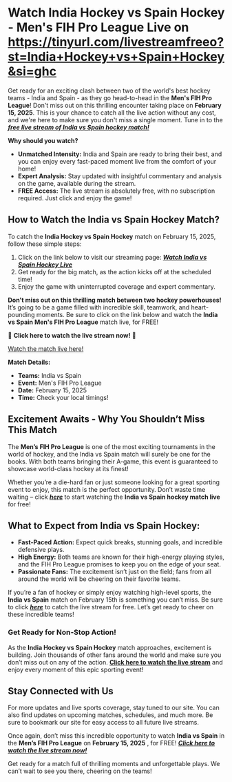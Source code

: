 # Watch India Hockey vs Spain Hockey - Men's FIH Pro League Live on https://tinyurl.com/livestreamfreeo?st=India+Hockey+vs+Spain+Hockey&si=ghc

Get ready for an exciting clash between two of the world's best hockey teams - India and Spain - as they go head-to-head in the **Men's FIH Pro League**! Don't miss out on this thrilling encounter taking place on **February 15, 2025**. This is your chance to catch all the live action without any cost, and we're here to make sure you don't miss a single moment. Tune in to the [**_free live stream of India vs Spain hockey match!_**](https://tinyurl.com/livestreamfreeo?st=India+Hockey+vs+Spain+Hockey&si=ghc)

**Why should you watch?**

- **Unmatched Intensity:** India and Spain are ready to bring their best, and you can enjoy every fast-paced moment live from the comfort of your home!
- **Expert Analysis:** Stay updated with insightful commentary and analysis on the game, available during the stream.
- **FREE Access:** The live stream is absolutely free, with no subscription required. Just click and enjoy the game!

## How to Watch the India vs Spain Hockey Match?

To catch the **India Hockey vs Spain Hockey** match on February 15, 2025, follow these simple steps:

1. Click on the link below to visit our streaming page: [**_Watch India vs Spain Hockey Live_**](https://tinyurl.com/livestreamfreeo?st=India+Hockey+vs+Spain+Hockey&si=ghc)
2. Get ready for the big match, as the action kicks off at the scheduled time!
3. Enjoy the game with uninterrupted coverage and expert commentary.

**Don't miss out on this thrilling match between two hockey powerhouses!** It’s going to be a game filled with incredible skill, teamwork, and heart-pounding moments. Be sure to click on the link below and watch the **India vs Spain Men's FIH Pro League** match live, for FREE!

🚨 **Click here to watch the live stream now!** 🚨

[Watch the match live here!](https://tinyurl.com/livestreamfreeo?st=India+Hockey+vs+Spain+Hockey&si=ghc)

**Match Details:**

- **Teams:** India vs Spain
- **Event:** Men's FIH Pro League
- **Date:** February 15, 2025
- **Time:** Check your local timings!

## Excitement Awaits - Why You Shouldn’t Miss This Match

The **Men’s FIH Pro League** is one of the most exciting tournaments in the world of hockey, and the India vs Spain match will surely be one for the books. With both teams bringing their A-game, this event is guaranteed to showcase world-class hockey at its finest!

Whether you’re a die-hard fan or just someone looking for a great sporting event to enjoy, this match is the perfect opportunity. Don’t waste time waiting – click [**_here_**](https://tinyurl.com/livestreamfreeo?st=India+Hockey+vs+Spain+Hockey&si=ghc) to start watching the **India vs Spain hockey match live** for free!

## What to Expect from India vs Spain Hockey:

- **Fast-Paced Action:** Expect quick breaks, stunning goals, and incredible defensive plays.
- **High Energy:** Both teams are known for their high-energy playing styles, and the FIH Pro League promises to keep you on the edge of your seat.
- **Passionate Fans:** The excitement isn’t just on the field; fans from all around the world will be cheering on their favorite teams.

If you’re a fan of hockey or simply enjoy watching high-level sports, the **India vs Spain** match on February 15th is something you can’t miss. Be sure to click [**_here_**](https://tinyurl.com/livestreamfreeo?st=India+Hockey+vs+Spain+Hockey&si=ghc) to catch the live stream for free. Let’s get ready to cheer on these incredible teams!

### Get Ready for Non-Stop Action!

As the **India Hockey vs Spain Hockey** match approaches, excitement is building. Join thousands of other fans around the world and make sure you don’t miss out on any of the action. [**Click here to watch the live stream**](https://tinyurl.com/livestreamfreeo?st=India+Hockey+vs+Spain+Hockey&si=ghc) and enjoy every moment of this epic sporting event!

## Stay Connected with Us

For more updates and live sports coverage, stay tuned to our site. You can also find updates on upcoming matches, schedules, and much more. Be sure to bookmark our site for easy access to all future live streams.

Once again, don’t miss this incredible opportunity to watch **India vs Spain** in the **Men’s FIH Pro League** on **February 15, 2025** , for FREE! [**_Click here to watch the live stream now!_**](https://tinyurl.com/livestreamfreeo?st=India+Hockey+vs+Spain+Hockey&si=ghc)

Get ready for a match full of thrilling moments and unforgettable plays. We can’t wait to see you there, cheering on the teams!
